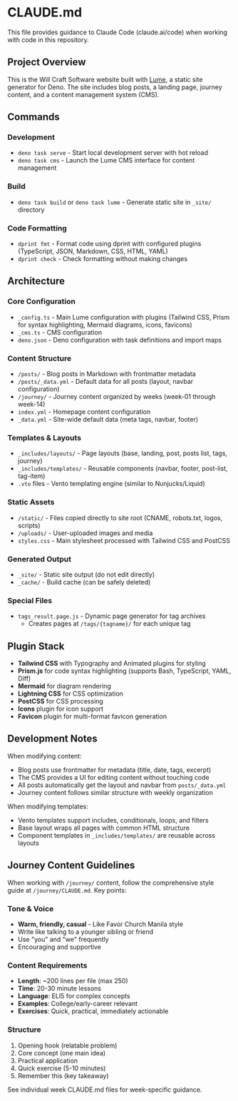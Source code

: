 # CLAUDE.md

This file provides guidance to Claude Code (claude.ai/code) when working with code in this repository.

## Project Overview

This is the Will Craft Software website built with [Lume](https://lume.land), a static site generator for Deno. The site includes blog posts, a landing page, journey content, and a content management system (CMS).

## Commands

### Development

- `deno task serve` - Start local development server with hot reload
- `deno task cms` - Launch the Lume CMS interface for content management

### Build

- `deno task build` or `deno task lume` - Generate static site in `_site/` directory

### Code Formatting

- `dprint fmt` - Format code using dprint with configured plugins (TypeScript, JSON, Markdown, CSS, HTML, YAML)
- `dprint check` - Check formatting without making changes

## Architecture

### Core Configuration

- `_config.ts` - Main Lume configuration with plugins (Tailwind CSS, Prism for syntax highlighting, Mermaid diagrams, icons, favicons)
- `_cms.ts` - CMS configuration
- `deno.json` - Deno configuration with task definitions and import maps

### Content Structure

- `/posts/` - Blog posts in Markdown with frontmatter metadata
- `/posts/_data.yml` - Default data for all posts (layout, navbar configuration)
- `/journey/` - Journey content organized by weeks (week-01 through week-14)
- `index.yml` - Homepage content configuration
- `_data.yml` - Site-wide default data (meta tags, navbar, footer)

### Templates & Layouts

- `_includes/layouts/` - Page layouts (base, landing, post, posts list, tags, journey)
- `_includes/templates/` - Reusable components (navbar, footer, post-list, tag-item)
- `.vto` files - Vento templating engine (similar to Nunjucks/Liquid)

### Static Assets

- `/static/` - Files copied directly to site root (CNAME, robots.txt, logos, scripts)
- `/uploads/` - User-uploaded images and media
- `styles.css` - Main stylesheet processed with Tailwind CSS and PostCSS

### Generated Output

- `_site/` - Static site output (do not edit directly)
- `_cache/` - Build cache (can be safely deleted)

### Special Files

- `tags_result.page.js` - Dynamic page generator for tag archives
  - Creates pages at `/tags/{tagname}/` for each unique tag

## Plugin Stack

- **Tailwind CSS** with Typography and Animated plugins for styling
- **Prism.js** for code syntax highlighting (supports Bash, TypeScript, YAML, Diff)
- **Mermaid** for diagram rendering
- **Lightning CSS** for CSS optimization
- **PostCSS** for CSS processing
- **Icons** plugin for icon support
- **Favicon** plugin for multi-format favicon generation

## Development Notes

When modifying content:

- Blog posts use frontmatter for metadata (title, date, tags, excerpt)
- The CMS provides a UI for editing content without touching code
- All posts automatically get the layout and navbar from `posts/_data.yml`
- Journey content follows similar structure with weekly organization

When modifying templates:

- Vento templates support includes, conditionals, loops, and filters
- Base layout wraps all pages with common HTML structure
- Component templates in `_includes/templates/` are reusable across layouts

## Journey Content Guidelines

When working with `/journey/` content, follow the comprehensive style guide at `/journey/CLAUDE.md`. Key points:

### Tone & Voice
- **Warm, friendly, casual** - Like Favor Church Manila style
- Write like talking to a younger sibling or friend
- Use "you" and "we" frequently
- Encouraging and supportive

### Content Requirements  
- **Length**: ~200 lines per file (max 250)
- **Time**: 20-30 minute lessons
- **Language**: ELI5 for complex concepts
- **Examples**: College/early-career relevant
- **Exercises**: Quick, practical, immediately actionable

### Structure
1. Opening hook (relatable problem)
2. Core concept (one main idea)
3. Practical application
4. Quick exercise (5-10 minutes)
5. Remember this (key takeaway)

See individual week CLAUDE.md files for week-specific guidance.

